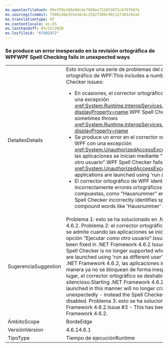 ```yaml
---
ms.openlocfilehash: 09e3f0e168e0dcbe79d8ee7216f2671c67bfb87e
ms.sourcegitcommit: 7588136e355e10cbc2582f389c90c127363c02a5
ms.translationtype: HT
ms.contentlocale: es-ES
ms.lasthandoff: 03/15/2020
ms.locfileid: "67802972"
---
```

### <a name="wpf-spell-checking-fails-in-unexpected-ways"></a><span data-ttu-id="7223a-101">Se produce un error inesperado en la revisión ortográfica de WPF</span><span class="sxs-lookup"><span data-stu-id="7223a-101">WPF Spell Checking fails in unexpected ways</span></span>

|   |   |
|---|---|
|<span data-ttu-id="7223a-102">Detalles</span><span class="sxs-lookup"><span data-stu-id="7223a-102">Details</span></span>|<span data-ttu-id="7223a-103">Esto incluye una serie de problemas del corrector ortográfico de WPF:</span><span class="sxs-lookup"><span data-stu-id="7223a-103">This includes a number of WPF Spell Checker issues:</span></span><ul><li><span data-ttu-id="7223a-104">En ocasiones, el corrector ortográfico de WPF inicia una excepción <xref:System.Runtime.InteropServices.COMException?displayProperty=name>.</span><span class="sxs-lookup"><span data-stu-id="7223a-104">WPF Spell Checker sometimes throws <xref:System.Runtime.InteropServices.COMException?displayProperty=name></span></span></li><li><span data-ttu-id="7223a-105">Se produce un error en el corrector ortográfico de WPF con una excepción <xref:System.UnauthorizedAccessException> cuando las aplicaciones se inician mediante "Ejecutar como otro usuario".</span><span class="sxs-lookup"><span data-stu-id="7223a-105">WPF Spell Checker fails with <xref:System.UnauthorizedAccessException> when applications are launched using 'run as different user'</span></span></li><li><span data-ttu-id="7223a-106">El corrector ortográfico de WPF identifica incorrectamente errores ortográficos en palabras compuestas, como "Hausnummer" en alemán.</span><span class="sxs-lookup"><span data-stu-id="7223a-106">WPF Spell Checker incorrectly identifies spelling errors in compound words like 'Hausnummer' in German.</span></span></li></ul>|
|<span data-ttu-id="7223a-107">Sugerencia</span><span class="sxs-lookup"><span data-stu-id="7223a-107">Suggestion</span></span>|<span data-ttu-id="7223a-108">Problema 1: esto se ha solucionado en .NET Framework 4.6.2. Problema 2: el corrector ortográfico de WPF ya no se admite cuando las aplicaciones se inician con la opción "Ejecutar como otro usuario".</span><span class="sxs-lookup"><span data-stu-id="7223a-108">Issue #1 - This has been fixed in .NET Framework 4.6.2 Issue #2 - WPF Spell Checker is no longer supported when applications are launched using 'run as different user'.</span></span> <span data-ttu-id="7223a-109">A partir de .NET Framework 4.6.2, las aplicaciones iniciadas de esta manera ya no se bloquean de forma inesperada; en su lugar, el corrector ortográfico se deshabilita en modo silencioso.</span><span class="sxs-lookup"><span data-stu-id="7223a-109">Starting .NET Framework 4.6.2, applications launched in this manner will no longer crash unexpectedly - instead the Spell Checker will be silently disabled.</span></span> <span data-ttu-id="7223a-110">Problema 3: esto se ha solucionado en .NET Framework 4.6.2.</span><span class="sxs-lookup"><span data-stu-id="7223a-110">Issue #3 - This has been fixed in .NET Framework 4.6.2.</span></span>|
|<span data-ttu-id="7223a-111">Ámbito</span><span class="sxs-lookup"><span data-stu-id="7223a-111">Scope</span></span>|<span data-ttu-id="7223a-112">Borde</span><span class="sxs-lookup"><span data-stu-id="7223a-112">Edge</span></span>|
|<span data-ttu-id="7223a-113">Versión</span><span class="sxs-lookup"><span data-stu-id="7223a-113">Version</span></span>|<span data-ttu-id="7223a-114">4.6.1</span><span class="sxs-lookup"><span data-stu-id="7223a-114">4.6.1</span></span>|
|<span data-ttu-id="7223a-115">Tipo</span><span class="sxs-lookup"><span data-stu-id="7223a-115">Type</span></span>|<span data-ttu-id="7223a-116">Tiempo de ejecución</span><span class="sxs-lookup"><span data-stu-id="7223a-116">Runtime</span></span>|
